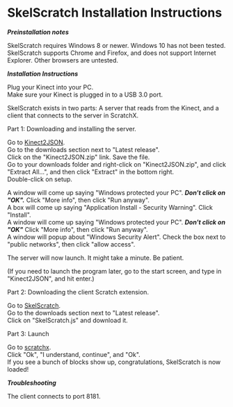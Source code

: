 # SkelScratch Installation Instructions

***Preinstallation notes***

SkelScratch requires Windows 8 or newer. Windows 10 has not been tested.  
SkelScratch supports Chrome and Firefox, and does not support Internet Explorer. Other browsers are untested.

***Installation Instructions***

Plug your Kinect into your PC.  
Make sure your Kinect is plugged in to a USB 3.0 port.

SkelScratch exists in two parts: A server that reads from the Kinect, and a client that connects to the server in ScratchX.

Part 1: Downloading and installing the server.

Go to <a href="https://github.com/visor841/Kinect2JSON/releases" target="_blank">Kinect2JSON</a>.  
Go to the downloads section next to "Latest release".  
Click on the "Kinect2JSON.zip" link. Save the file.  
Go to your downloads folder and right-click on "Kinect2JSON.zip", and click "Extract All...", and then click "Extract" in the bottom right.  
Double-click on setup.

A window will come up saying "Windows protected your PC". ***Don't click on "OK".*** Click "More info", then click "Run anyway".  
A box will come up saying "Application Install - Security Warning". Click "Install".  
A window will come up saying "Windows protected your PC". ***Don't click on "OK"*** Click "More info", then click "Run anyway".  
A window will popup about "Windows Security Alert". Check the box next to "public networks", then click "allow access".

The server will now launch.  It might take a minute. Be patient.

(If you need to launch the program later, go to the start screen, and type in "Kinect2JSON", and hit enter.)

Part 2: Downloading the client Scratch extension.

Go to <a href="https://github.com/visor841/SkelScratch/releases" target="_blank">SkelScratch</a>.  
Go to the downloads section next to "Latest release".  
Click on "SkelScratch.js" and download it.

Part 3: Launch

Go to <a href="http://www.scratchx.org/?url=http://visor841.github.io/SkelScratch/SkelScratch.js#scratch" target="_blank">scratchx</a>.   
Click "Ok", "I understand, continue", and "Ok".  
If you see a bunch of blocks show up, congratulations, SkelScratch is now loaded!

***Troubleshooting***

The client connects to port 8181.